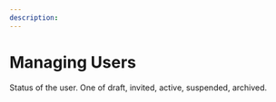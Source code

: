```yaml
---
description:
---
```


# Managing Users

Status of the user. One of draft, invited, active, suspended, archived.
